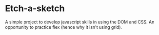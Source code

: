 # Etch-a-sketch
A simple project to develop javascript skills in using the DOM and CSS. An opportunity to practice flex (hence why it isn't using grid). 
